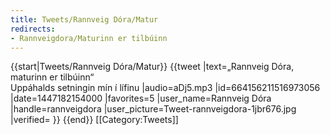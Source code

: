 ```yaml
---
title: Tweets/Rannveig Dóra/Matur
redirects:
- Rannveigdora/Maturinn er tilbúinn
---
```


{{start|Tweets/Rannveig Dóra/Matur}}
<level a1/>
{{tweet
|text=„Rannveig Dóra, maturinn er tilbúinn“<br/>
Uppáhalds setningin mín í lífinu
|audio=aDj5.mp3
|id=664156211516973056
|date=1447182154000
|favorites=5
|user_name=Rannveig Dóra
|handle=rannveigdora
|user_picture=Tweet-rannveigdora-1jbr676.jpg
|verified=
}}
{{end}}<noinclude>
[[Category:Tweets]]
</noinclude>